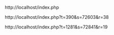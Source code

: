 http://localhost/index.php

http://localhost/index.php?t=390\&s=72603\&r=38

http://localhost/index.php?t=1281\&s=72841\&r=19 


